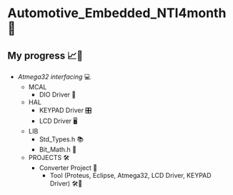 # Automotive_Embedded_NTI4month 🚗
## My progress 📈🚀
 - *Atmega32 interfacing* 💻
 	- MCAL
		- DIO Driver 🚦
	- HAL
		- KEYPAD Driver 🎛️
		- LCD Driver 🖥️
	- LIB
		- Std_Types.h 📚
		- Bit_Math.h 🔢
	- PROJECTS 🛠️
		- Converter Project 🔄
			- Tool (Proteus, Eclipse, Atmega32, LCD Driver, KEYPAD Driver) 🛠️🌟
